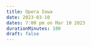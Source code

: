 ```yaml
---
title: Opera Iowa
date: 2023-03-10
dates: 7:00 pm on Mar 10 2023
durationMinutes: 180
draft: false
---
```

